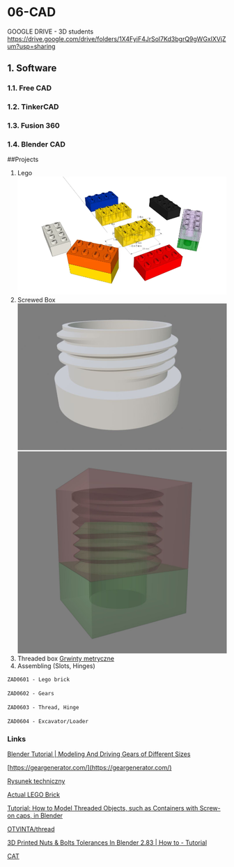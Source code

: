 # 06-CAD

GOOGLE DRIVE - 3D students https://drive.google.com/drive/folders/1X4FyiF4JrSol7Kd3bgrQ9gWGxlXVjZum?usp=sharing

## 1. Software
### 1.1. Free CAD
### 1.2. TinkerCAD
### 1.3. Fusion 360
### 1.4. Blender CAD

##Projects
1. Lego
![Lego](/large_thumbnail.webp)
2. Screwed Box
![ScrewedBox](/ScrewedBox.JPG)
![ScrewedBox](/ScrewedBox_.JPG)
3. Threaded box [Grwinty metryczne](https://artykulytechniczne.pl/blog/tabela-gwintow-metrycznych-calowych-zunifikowanych-whitwortha/)
4. Assembling (Slots, Hinges)

```
ZAD0601 - Lego brick

ZAD0602 - Gears

ZAD0603 - Thread, Hinge

ZAD0604 - Excavator/Loader
```

### Links
[Blender Tutorial | Modeling And Driving Gears of Different Sizes](https://youtu.be/qrjXJnUfyGk)

[https://geargenerator.com/](https://geargenerator.com/)

[Rysunek techniczny](http://pracownicy.uwm.edu.pl/wojsob/pliki/publikacje/rt-04.pdf)

[Actual LEGO Brick](https://3dwarehouse.sketchup.com/model/d760aeddb11067c2f68da5d02f99b84a/Actual-LEGO-Brick)

[Tutorial: How to Model Threaded Objects, such as Containers with Screw-on caps, in Blender](https://youtu.be/Q6oNjV9a2KU)

[OTVINTA/thread](http://otvinta.com/thread.html)

[3D Printed Nuts & Bolts Tolerances In Blender 2.83 | How to - Tutorial](https://youtu.be/qEtIACrEk-I)

[CAT](https://www.comap.net/wp-content/uploads/2018/05/CAT-385.pdf)

